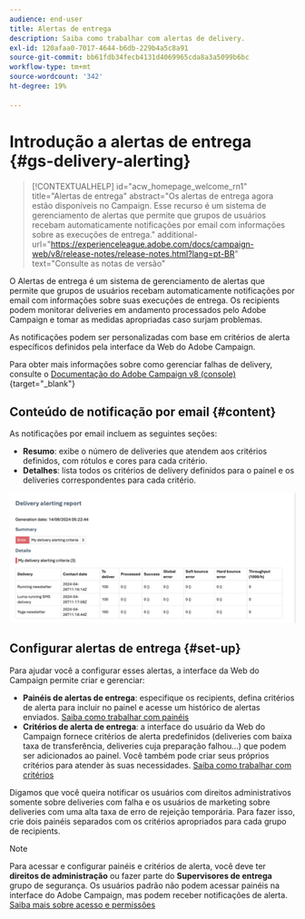 ```yaml
---
audience: end-user
title: Alertas de entrega
description: Saiba como trabalhar com alertas de delivery.
exl-id: 120afaa0-7017-4644-b6db-229b4a5c8a91
source-git-commit: bb61fdb34fecb4131d4069965cda8a3a5099b6bc
workflow-type: tm+mt
source-wordcount: '342'
ht-degree: 19%

---
```


# Introdução a alertas de entrega {#gs-delivery-alerting}


>[!CONTEXTUALHELP]
>id="acw_homepage_welcome_rn1"
>title="Alertas de entrega"
>abstract="Os alertas de entrega agora estão disponíveis no Campaign. Esse recurso é um sistema de gerenciamento de alertas que permite que grupos de usuários recebam automaticamente notificações por email com informações sobre as execuções de entrega."
>additional-url="https://experienceleague.adobe.com/docs/campaign-web/v8/release-notes/release-notes.html?lang=pt-BR" text="Consulte as notas de versão"

O Alertas de entrega é um sistema de gerenciamento de alertas que permite que grupos de usuários recebam automaticamente notificações por email com informações sobre suas execuções de entrega. Os recipients podem monitorar deliveries em andamento processados pelo Adobe Campaign e tomar as medidas apropriadas caso surjam problemas.

As notificações podem ser personalizadas com base em critérios de alerta específicos definidos pela interface da Web do Adobe Campaign.

Para obter mais informações sobre como gerenciar falhas de delivery, consulte o [Documentação do Adobe Campaign v8 (console)](https://experienceleague.adobe.com/en/docs/campaign/campaign-v8/send/failures/delivery-failures#send){target="_blank"}

## Conteúdo de notificação por email {#content}

As notificações por email incluem as seguintes seções:

* **Resumo**: exibe o número de deliveries que atendem aos critérios definidos, com rótulos e cores para cada critério.
* **Detalhes**: lista todos os critérios de delivery definidos para o painel e os deliveries correspondentes para cada critério.

![](assets/alerting-email.png)

## Configurar alertas de entrega {#set-up}

Para ajudar você a configurar esses alertas, a interface da Web do Campaign permite criar e gerenciar:

* **Painéis de alertas de entrega**: especifique os recipients, defina critérios de alerta para incluir no painel e acesse um histórico de alertas enviados. [Saiba como trabalhar com painéis](../msg/delivery-alerting-dashboards.md)
* **Critérios de alerta de entrega**: a interface do usuário da Web do Campaign fornece critérios de alerta predefinidos (deliveries com baixa taxa de transferência, deliveries cuja preparação falhou...) que podem ser adicionados ao painel. Você também pode criar seus próprios critérios para atender às suas necessidades. [Saiba como trabalhar com critérios](../msg/delivery-alerting-criteria.md)

Digamos que você queira notificar os usuários com direitos administrativos somente sobre deliveries com falha e os usuários de marketing sobre deliveries com uma alta taxa de erro de rejeição temporária. Para fazer isso, crie dois painéis separados com os critérios apropriados para cada grupo de recipients.

>[!NOTE]
>
>Para acessar e configurar painéis e critérios de alerta, você deve ter **direitos de administração** ou fazer parte do **Supervisores de entrega** grupo de segurança. Os usuários padrão não podem acessar painéis na interface do Adobe Campaign, mas podem receber notificações de alerta. [Saiba mais sobre acesso e permissões](../get-started/permissions.md)
